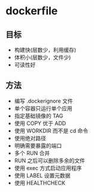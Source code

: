 # dockerfile

## 目标

- 构建快(层数少，利用缓存)
- 体积小(层数少，文件少)
- 可读性好

## 方法

- 编写 .dockerignore 文件
- 单个容器只运行单个应用
- 指定基础镜像的 TAG
- 使用 COPY 优于 ADD
- 使用 WORKDIR 而不是 cd 命令
- 使用绝对路径
- 明确需要暴露的端口
- 多个 RUN 合并
- RUN 之后可以删除多余的文件
- 使用 exec 方式启动应用程序
- 使用 LABEL 设置元数据
- 使用 HEALTHCHECK
